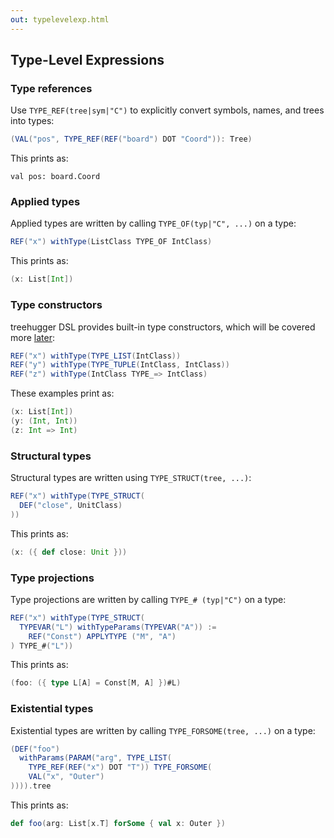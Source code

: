 ```yaml
---
out: typelevelexp.html
---
```


  [1]: stdtypcon.html

Type-Level Expressions
----------------------

### Type references

Use `TYPE_REF(tree|sym|"C")` to explicitly convert symbols, names, and trees into types:

```scala
(VAL("pos", TYPE_REF(REF("board") DOT "Coord")): Tree)
```

This prints as:

```
val pos: board.Coord
```

### Applied types

Applied types are written by calling `TYPE_OF(typ|"C", ...)` on a type:

```scala
REF("x") withType(ListClass TYPE_OF IntClass)
```

This prints as:

```scala
(x: List[Int])
```

### Type constructors

treehugger DSL provides built-in type constructors, which will be covered more [later][1]:

```scala
REF("x") withType(TYPE_LIST(IntClass))
REF("y") withType(TYPE_TUPLE(IntClass, IntClass))
REF("z") withType(IntClass TYPE_=> IntClass)
```

These examples print as:

```scala
(x: List[Int])
(y: (Int, Int))
(z: Int => Int)
```

### Structural types

Structural types are written using `TYPE_STRUCT(tree, ...)`:

```scala
REF("x") withType(TYPE_STRUCT(
  DEF("close", UnitClass)
))
```

This prints as:

```scala
(x: ({ def close: Unit }))
```

### Type projections

Type projections are written by calling `TYPE_# (typ|"C")` on a type:

```scala
REF("x") withType(TYPE_STRUCT(
  TYPEVAR("L") withTypeParams(TYPEVAR("A")) :=
    REF("Const") APPLYTYPE ("M", "A")
) TYPE_#("L"))
```

This prints as:

```scala
(foo: ({ type L[A] = Const[M, A] })#L)
```

### Existential types

Existential types are written by calling `TYPE_FORSOME(tree, ...)` on a type:

```scala
(DEF("foo")
  withParams(PARAM("arg", TYPE_LIST(
    TYPE_REF(REF("x") DOT "T")) TYPE_FORSOME(
    VAL("x", "Outer")
)))).tree
```

This prints as:

```scala
def foo(arg: List[x.T] forSome { val x: Outer })
```

